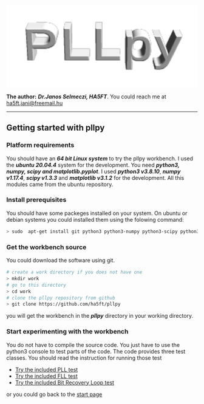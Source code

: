 ![sdrflow logo](images/pllpy_logo.svg  "sdrflow")

**The author:** ***Dr.Janos Selmeczi, HA5FT***. You could reach me at <ha5ft.jani@freemail.hu>
***
## Getting started with pllpy
### Platform requirements
You should have an ***64 bit Linux system*** to try the pllpy workbench. I used the ***ubuntu 20.04.4*** system for the development. You need ***python3, numpy, scipy and matplotlib.pyplot***. I used ***python3 v3.8.10***, ***numpy v1.17.4***, ***scipy v1.3.3*** and ***matplotlib v3.1.2*** for the development. All this modules came from the ubuntu repository.
### Install prerequisites
You should have some packeges installed on your system. On ubuntu or debian systems you could installed them using the folowing command:

```bash
> sudo  apt-get install git python3 python3-numpy python3-scipy python3-matplotlib
```

### Get the workbench source

You could download the software using git.

```bash
# create a work directory if you does not have one
> mkdir work
# go to this directory
> cd work
# clone the pllpy repository from github
> git clone https://github.com/ha5ft/pllpy
```
you will get the workbench in the ***pllpy*** directory in your working directory.

### Start experimenting with the workbench

You do not have to compile the source code. You just have to use the python3 console to test parts of the code. The code provides three test classes. You should read the instruction for running those test
* [Try the included PLL test](try_PLLorCostasLoopTest.md)
* [Try the included FLL test](try_FrequencyLockedLoopTest.md)
* [Try the included Bit Recovery Loop test](try_BitRecoveryLoopTest.md)

or you could go back to the [start page](../README.md)
